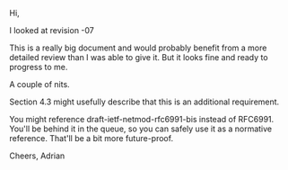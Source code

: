 Hi,

I looked at revision -07

This is a really big document and would probably benefit from a more
detailed review than I was able to give it. But it looks fine and ready to
progress to me.

A couple of nits.

Section 4.3 might usefully describe that this is an additional requirement.

You might reference draft-ietf-netmod-rfc6991-bis instead of RFC6991. You'll
be behind it in the queue, so you can safely use it as a normative
reference. That'll be a bit more future-proof.

Cheers,
Adrian
